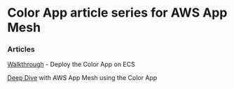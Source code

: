# Color App article series for AWS App Mesh

### Articles

[Walkthrough] - Deploy the Color App on ECS

[Deep Dive] with AWS App Mesh using the Color App


[Deep Dive]: ./deepdive.md
[Walkthrough]: ./walkthrough.md
